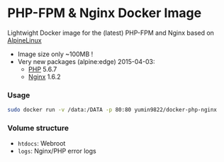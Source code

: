 # PHP-FPM & Nginx Docker Image

Lightwight Docker image for the (latest) PHP-FPM and Nginx based on [AlpineLinux](http://alpinelinux.org)

* Image size only ~100MB !
* Very new packages (alpine:edge) 2015-04-03:
  * [PHP](http://pkgs.alpinelinux.org/package/main/x86/php) 5.6.7
  * [Nginx](http://pkgs.alpinelinux.org/package/main/x86/nginx) 1.6.2
  
  
### Usage
```bash
sudo docker run -v /data:/DATA -p 80:80 yumin9822/docker-php-nginx
```

### Volume structure

* `htdocs`: Webroot
* `logs`: Nginx/PHP error logs
